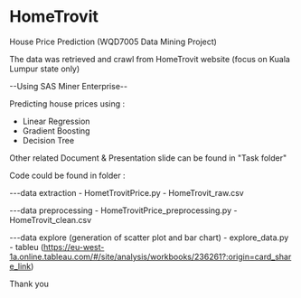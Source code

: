 # HomeTrovit
House Price Prediction (WQD7005 Data Mining Project)

The data was retrieved and crawl from HomeTrovit website (focus on Kuala Lumpur state only)

--Using SAS Miner Enterprise--

Predicting house prices using :
   - Linear Regression
   - Gradient Boosting 
   - Decision Tree
   
Other related Document & Presentation slide can be found in "Task folder"

Code could be found in folder :

   ---data extraction
      - HometTrovitPrice.py
      - HomeTrovit_raw.csv

   ---data preprocessing
      - HomeTrovitPrice_preprocessing.py
      - HomeTrovit_clean.csv

   ---data explore (generation of scatter plot and bar chart)
      - explore_data.py
      - tableu (https://eu-west-1a.online.tableau.com/#/site/analysis/workbooks/236261?:origin=card_share_link)

Thank you
